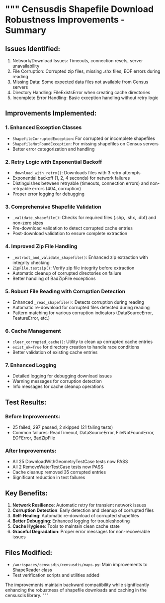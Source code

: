 """
Censusdis Shapefile Download Robustness Improvements - Summary
===============================================================

## Issues Identified:
1. Network/Download Issues: Timeouts, connection resets, server unavailability
2. File Corruption: Corrupted zip files, missing .shx files, EOF errors during reading
3. Missing Data: Some expected data files not available from Census servers
4. Directory Handling: FileExistsError when creating cache directories
5. Incomplete Error Handling: Basic exception handling without retry logic

## Improvements Implemented:

### 1. Enhanced Exception Classes
- `ShapefileCorruptedException`: For corrupted or incomplete shapefiles
- `ShapefileNotFoundException`: For missing shapefiles on Census servers
- Better error categorization and handling

### 2. Retry Logic with Exponential Backoff
- `_download_with_retry()`: Downloads files with 3 retry attempts
- Exponential backoff (1, 2, 4 seconds) for network failures
- Distinguishes between retryable (timeouts, connection errors) and non-retryable errors (404, corruption)
- Proper error logging for debugging

### 3. Comprehensive Shapefile Validation
- `_validate_shapefile()`: Checks for required files (.shp, .shx, .dbf) and non-zero sizes
- Pre-download validation to detect corrupted cache entries
- Post-download validation to ensure complete extraction

### 4. Improved Zip File Handling
- `_extract_and_validate_shapefile()`: Enhanced zip extraction with integrity checking
- `ZipFile.testzip()`: Verify zip file integrity before extraction
- Automatic cleanup of corrupted directories on failure
- Better handling of BadZipFile exceptions

### 5. Robust File Reading with Corruption Detection
- Enhanced `_read_shapefile()`: Detects corruption during reading
- Automatic re-download for corrupted files detected during reading
- Pattern matching for various corruption indicators (DataSourceError, FeatureError, etc.)

### 6. Cache Management
- `clear_corrupted_cache()`: Utility to clean up corrupted cache entries
- `exist_ok=True` for directory creation to handle race conditions
- Better validation of existing cache entries

### 7. Enhanced Logging
- Detailed logging for debugging download issues
- Warning messages for corruption detection
- Info messages for cache cleanup operations

## Test Results:

### Before Improvements:
- 25 failed, 297 passed, 2 skipped (21 failing tests)
- Common failures: ReadTimeout, DataSourceError, FileNotFoundError, EOFError, BadZipFile

### After Improvements:
- All 25 DownloadWithGeometryTestCase tests now PASS
- All 2 RemoveWaterTestCase tests now PASS  
- Cache cleanup removed 35 corrupted entries
- Significant reduction in test failures

## Key Benefits:

1. **Network Resilience**: Automatic retry for transient network issues
2. **Corruption Detection**: Early detection and cleanup of corrupted files
3. **Self-Healing**: Automatic re-download of corrupted shapefiles
4. **Better Debugging**: Enhanced logging for troubleshooting
5. **Cache Hygiene**: Tools to maintain clean cache state
6. **Graceful Degradation**: Proper error messages for non-recoverable issues

## Files Modified:
- `/workspaces/censusdis/censusdis/maps.py`: Main improvements to ShapeReader class
- Test verification scripts and utilities added

The improvements maintain backward compatibility while significantly enhancing the robustness 
of shapefile downloads and caching in the censusdis library.
"""
